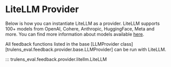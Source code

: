 # LiteLLM Provider

Below is how you can instantiate LiteLLM as a provider. LiteLLM supports 100+
models from OpenAI, Cohere, Anthropic, HuggingFace, Meta and more. You can find
more information about models available
[here](https://docs.litellm.ai/docs/providers).

All feedback functions listed in the base [LLMProvider
class][trulens_eval.feedback.provider.base.LLMProvider]
can be run with LiteLLM.

::: trulens_eval.feedback.provider.litellm.LiteLLM